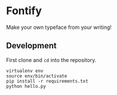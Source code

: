# Fontify
Make your own typeface from your writing!

## Development

First clone and `cd` into the repository.

```shell
virtualenv env
source env/bin/activate
pip install -r requirements.txt
python hello.py
```

